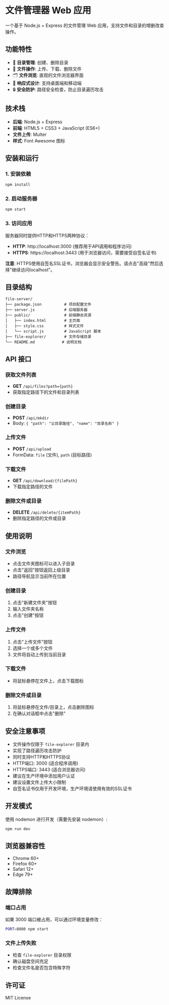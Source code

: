 # 文件管理器 Web 应用

一个基于 Node.js + Express 的文件管理 Web 应用，支持文件和目录的增删改查操作。

## 功能特性

- 📁 **目录管理**: 创建、删除目录
- 📄 **文件操作**: 上传、下载、删除文件
- 🗂️ **文件浏览**: 直观的文件浏览器界面
- 📱 **响应式设计**: 支持桌面端和移动端
- 🔒 **安全防护**: 路径安全检查，防止目录遍历攻击

## 技术栈

- **后端**: Node.js + Express
- **前端**: HTML5 + CSS3 + JavaScript (ES6+)
- **文件上传**: Multer
- **样式**: Font Awesome 图标

## 安装和运行

### 1. 安装依赖
```bash
npm install
```

### 2. 启动服务器
```bash
npm start
```

### 3. 访问应用
服务器同时提供HTTP和HTTPS两种协议：

- **HTTP**: http://localhost:3000 (推荐用于API调用和程序访问)
- **HTTPS**: https://localhost:3443 (用于浏览器访问，需要接受自签名证书)

**注意**: HTTPS使用自签名SSL证书，浏览器会显示安全警告。请点击"高级"然后选择"继续访问localhost"。

## 目录结构

```
file-server/
├── package.json          # 项目配置文件
├── server.js             # 后端服务器
├── public/               # 前端静态资源
│   ├── index.html        # 主页面
│   ├── style.css         # 样式文件
│   └── script.js         # JavaScript 脚本
├── file-explorer/        # 文件存储目录
└── README.md            # 说明文档
```

## API 接口

### 获取文件列表
- **GET** `/api/files?path={path}`
- 获取指定路径下的文件和目录列表

### 创建目录
- **POST** `/api/mkdir`
- Body: `{ "path": "父目录路径", "name": "目录名称" }`

### 上传文件
- **POST** `/api/upload`
- FormData: `file` (文件), `path` (目标路径)

### 下载文件
- **GET** `/api/download/{filePath}`
- 下载指定路径的文件

### 删除文件或目录
- **DELETE** `/api/delete/{itemPath}`
- 删除指定路径的文件或目录

## 使用说明

### 文件浏览
- 点击文件夹图标可以进入子目录
- 点击"返回"按钮返回上级目录
- 路径导航显示当前所在位置

### 创建目录
1. 点击"新建文件夹"按钮
2. 输入文件夹名称
3. 点击"创建"按钮

### 上传文件
1. 点击"上传文件"按钮
2. 选择一个或多个文件
3. 文件将自动上传到当前目录

### 下载文件
- 将鼠标悬停在文件上，点击下载图标

### 删除文件或目录
1. 将鼠标悬停在文件/目录上，点击删除图标
2. 在确认对话框中点击"删除"

## 安全注意事项

- 文件操作仅限于 `file-explorer` 目录内
- 实现了路径遍历攻击防护
- 同时支持HTTP和HTTPS协议
- HTTP端口: 3000 (适合程序调用)
- HTTPS端口: 3443 (适合浏览器访问)
- 建议在生产环境中添加用户认证
- 建议设置文件上传大小限制
- 自签名证书仅用于开发环境，生产环境请使用有效的SSL证书

## 开发模式

使用 nodemon 进行开发（需要先安装 nodemon）:
```bash
npm run dev
```

## 浏览器兼容性

- Chrome 60+
- Firefox 60+
- Safari 12+
- Edge 79+

## 故障排除

### 端口占用
如果 3000 端口被占用，可以通过环境变量修改：
```bash
PORT=8080 npm start
```

### 文件上传失败
- 检查 `file-explorer` 目录权限
- 确认磁盘空间充足
- 检查文件名是否包含特殊字符

## 许可证

MIT License